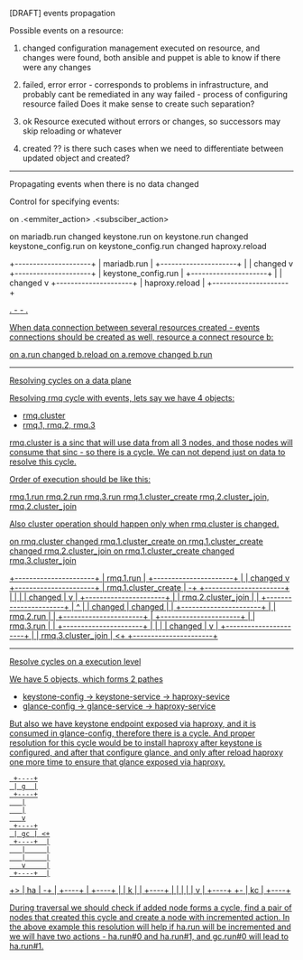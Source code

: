 [DRAFT] events propagation

Possible events on a resource:

1. changed
configuration management executed on resource, and changes were found,
both ansible and puppet is able to know if there were any changes

2. failed, error
error - corresponds to problems in infrastructure, and probably cant be remediated in any way
failed - process of configuring resource failed
Does it make sense to create such separation?

3. ok
Resource executed without errors or changes, so successors may skip reloading
or whatever

4. created ??
is there such cases when we need to differentiate between updated object
and created?

--------------------------------------------------
Propagating events when there is no data changed

Control for specifying events:

on <emitter>.<emmiter_action> <event> <subscriber>.<subsciber_action>

on mariadb.run                changed keystone.run
on keystone.run               changed keystone_config.run
on keystone_config.run        changed haproxy.reload

+---------------------+
|     mariadb.run     |
+---------------------+
  |
  | changed
  v
+---------------------+
| keystone_config.run |
+---------------------+
  |
  | changed
  v
+---------------------+
|   haproxy.reload    |
+---------------------+

<u>.<action> - <event> - <v>.<action>

When data connection between several resources created - events connections should
be created as well, resource a connect resource b:

on a.run    changed b.reload
on a.remove changed b.run

-------------------------------------------------
Resolving cycles on a data plane

Resolving rmq cycle with events, lets say we have 4 objects:
- rmq.cluster
- rmq.1, rmq.2, rmq.3

rmq.cluster is a sinc that will use data from all 3 nodes, and those nodes will
consume that sinc - so there is a cycle. We can not depend just on data to resolve
this cycle.

Order of execution should be like this:

rmq.1.run rmq.2.run rmq.3.run
rmq.1.cluster_create
rmq.2.cluster_join, rmq.2.cluster_join

Also cluster operation should happen only when rmq.cluster is changed.

on rmq.cluster          changed rmq.1.cluster_create
on rmq.1.cluster_create changed rmq.2.cluster_join
on rmq.1.cluster_create changed rmq.3.cluster_join

+----------------------+
|      rmq.1.run       |
+----------------------+
  |
  | changed
  v
+----------------------+
| rmq.1.cluster_create | -+
+----------------------+  |
  |                       |
  | changed               |
  v                       |
+----------------------+  |
|  rmq.2.cluster_join  |  |
+----------------------+  |
  ^                       |
  | changed               | changed
  |                       |
+----------------------+  |
|      rmq.2.run       |  |
+----------------------+  |
+----------------------+  |
|      rmq.3.run       |  |
+----------------------+  |
  |                       |
  | changed               |
  v                       |
+----------------------+  |
|  rmq.3.cluster_join  | <+
+----------------------+



---------------------------------------------------
Resolve cycles on a execution level

We have 5 objects, which forms 2 pathes
- keystone-config -> keystone-service -> haproxy-sevice
- glance-config -> glance-service -> haproxy-service

But also we have keystone endpoint exposed via haproxy, and it is consumed in
glance-config, therefore there is a cycle. And proper resolution for this
cycle would be to install haproxy after keystone is configured, and after that
configure glance, and only after reload haproxy one more time to ensure that
glance exposed via haproxy.

     +----+
     | g  |
     +----+
       |
       |
       v
     +----+
     | gc | <+
     +----+  |
       |     |
       |     |
       v     |
     +----+  |
  +> | ha | -+
  |  +----+
  |  +----+
  |  | k  |
  |  +----+
  |    |
  |    |
  |    v
  |  +----+
  +- | kc |
     +----+

During traversal we should check if added node forms a cycle, find a pair
of nodes that created this cycle and create a node with incremented action.
In the above example this resolution will help if ha.run will be incremented
and we will have two actions - ha.run#0 and ha.run#1, and gc.run#0 will lead
to ha.run#1.
